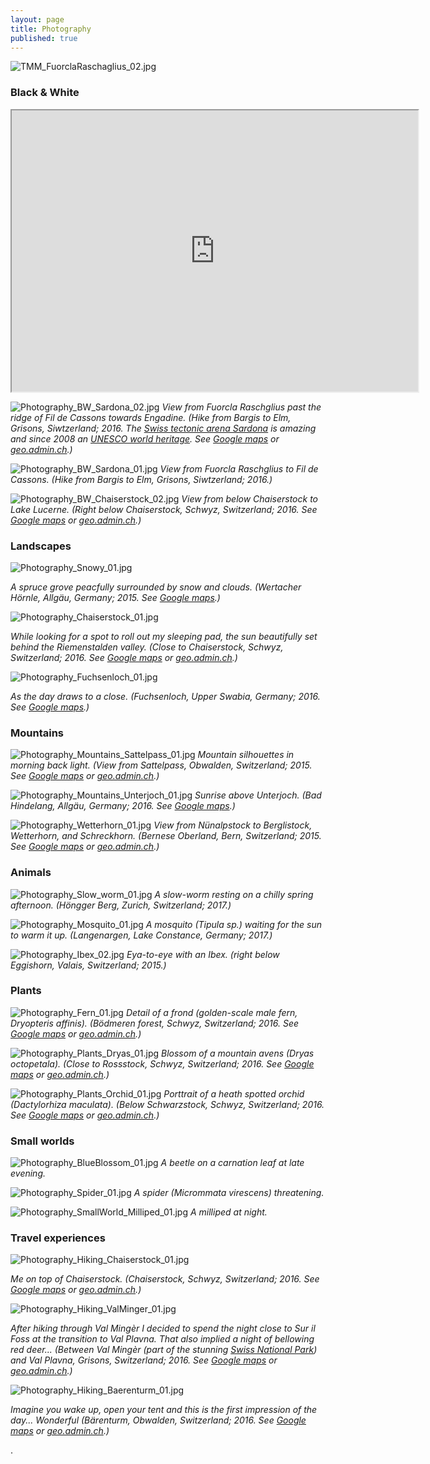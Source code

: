 ```yaml
---
layout: page
title: Photography
published: true
---
```

![TMM_FuorclaRaschaglius_02.jpg]({{site.baseurl}}/img/TMM_FuorclaRaschaglius_02.jpg)

<!---Whenever I can I spent my spare-time outdoors. Nature is recreation, inspiration, and playground all at the same time. And to me, it is the all-you-need, all-in-one package.-->

### Black & White

<iframe src="https://public.tableau.com/profile/thomas.massie#!/vizhome/Covid-19---VIZ/Dashboard?:embed=yes&:display_count=yes&:showVizHome=no" width = '650' height = '450'></iframe>

![Photography_BW_Sardona_02.jpg]({{site.baseurl}}/img/Photography_BW_Sardona_02.jpg)
*View from Fuorcla Raschglius past the ridge of Fil de Cassons towards Engadine. (Hike from Bargis to Elm, Grisons, Siwtzerland; 2016. The [Swiss tectonic arena Sardona](https://www.eda.admin.ch/aboutswitzerland/en/home/dossiers/unesco-welterbe--schutz-universeller-schaetze-/tektonikarena-sardona.html) is amazing and since 2008 an [UNESCO world heritage](http://whc.unesco.org/en/list/1179). See [Google maps](https://www.google.de/maps/place/Fuorcla+Raschglius/@46.8836504,9.2649864,3183m/data=!3m1!1e3!4m5!3m4!1s0x4784d985ec903857:0xc5eb61c6409b873d!8m2!3d46.8875514!4d9.2581629) or [geo.admin.ch](https://map.geo.admin.ch/?lang=de&topic=ech&bgLayer=ch.swisstopo.pixelkarte-farbe&layers=ch.swisstopo.zeitreihen,ch.bfs.gebaeude_wohnungs_register,ch.bav.haltestellen-oev,ch.swisstopo.swisstlm3d-wanderwege&layers_visibility=false,false,false,false&layers_timestamp=18641231,,,&E=2739400.96&N=1194291.14&zoom=7.488594761554028).)*

![Photography_BW_Sardona_01.jpg]({{site.baseurl}}/img/Photography_BW_Sardona_01.jpg)
*View from Fuorcla Raschglius to Fil de Cassons. (Hike from Bargis to Elm, Grisons, Siwtzerland; 2016.)*

![Photography_BW_Chaiserstock_02.jpg]({{site.baseurl}}/img/Photography_BW_Chaiserstock_02.jpg)
*View from below Chaiserstock to Lake Lucerne. (Right below Chaiserstock, Schwyz, Switzerland; 2016. See [Google maps](https://www.google.de/maps/place/Chaiserstock/@46.9283654,8.7198237,3181m/data=!3m2!1e3!4b1!4m5!3m4!1s0x4785465b7017563f:0x7ebcbd1e8cd02f7c!8m2!3d46.9283663!4d8.7285785) or [geo.admin.ch](https://map.geo.admin.ch/?lang=de&topic=ech&bgLayer=ch.swisstopo.pixelkarte-farbe&layers=ch.swisstopo.zeitreihen,ch.bfs.gebaeude_wohnungs_register,ch.bav.haltestellen-oev,ch.swisstopo.swisstlm3d-wanderwege&layers_visibility=false,false,false,false&layers_timestamp=18641231,,,&E=2697735.56&N=1198374.07&zoom=7.83192809488736).)*  


### Landscapes
![Photography_Snowy_01.jpg]({{site.baseurl}}/img/Photography_Snowy_01.jpg)
<!---{:.image-caption}-->
*A spruce grove peacfully surrounded by snow and clouds. (Wertacher Hörnle, Allgäu, Germany; 2015. See [Google maps](https://www.google.de/maps/place/Wertacher+H%C3%B6rnle/@47.5455537,10.3713793,14z/data=!3m1!4b1!4m5!3m4!1s0x479c88a0bc99ad3d:0x61830788aa4221e7!8m2!3d47.5455556!4d10.3888889!5m1!1e4).)*  

<!---![Photography_Calanca_01.jpg]({{site.baseurl}}/img/Photography_Calanca_01.jpg)
*Indian summer in Calanca valley. (Calanca valley, Grissons, Switzerland; 2017. See [Google maps](https://www.google.de/maps/place/Val+Calanca/@46.3383324,9.0369065,25724m/data=!3m1!1e3!4m5!3m4!1s0x4784519997372e3f:0x3421dab80dd6ea4!8m2!3d46.3383333!4d9.1069444) or [geo.admin.ch](https://map.geo.admin.ch/?lang=de&topic=ech&bgLayer=ch.swisstopo.pixelkarte-farbe&layers=ch.swisstopo.zeitreihen,ch.bfs.gebaeude_wohnungs_register,ch.bav.haltestellen-oev,ch.swisstopo.swisstlm3d-wanderwege&layers_visibility=false,false,false,false&layers_timestamp=18641231,,,&E=2725128.41&N=1130086.71&zoom=4.203184093441111).)*-->

![Photography_Chaiserstock_01.jpg]({{site.baseurl}}/img/Photography_Chaiserstock_01.jpg)
<!---{:.image-caption}-->
*While looking for a spot to roll out my sleeping pad, the sun beautifully set behind the Riemenstalden valley. (Close to Chaiserstock, Schwyz, Switzerland; 2016. See [Google maps](https://www.google.de/maps/place/Chaiserstock/@46.9283654,8.7198237,3181m/data=!3m2!1e3!4b1!4m5!3m4!1s0x4785465b7017563f:0x7ebcbd1e8cd02f7c!8m2!3d46.9283663!4d8.7285785) or [geo.admin.ch](https://map.geo.admin.ch/?lang=de&topic=ech&bgLayer=ch.swisstopo.pixelkarte-farbe&layers=ch.swisstopo.zeitreihen,ch.bfs.gebaeude_wohnungs_register,ch.bav.haltestellen-oev,ch.swisstopo.swisstlm3d-wanderwege&layers_visibility=false,false,false,false&layers_timestamp=18641231,,,&E=2697735.56&N=1198374.07&zoom=7.83192809488736).)*

![Photography_Fuchsenloch_01.jpg]({{site.baseurl}}/img/Photography_Fuchsenloch_01.jpg)
<!---{:.image-caption}-->
*As the day draws to a close. (Fuchsenloch, Upper Swabia, Germany; 2016. See [Google maps](https://www.google.ch/maps/@47.8173618,9.7090123,3127m/data=!3m1!1e3).)*  


### Mountains

![Photography_Mountains_Sattelpass_01.jpg]({{site.baseurl}}/img/Photography_Mountains_Sattelpass_01.jpg)
*Mountain silhouettes in morning back light. (View from Sattelpass, Obwalden, Switzerland; 2015. See [Google maps](https://www.google.de/maps/place/Sattelpass/@46.8657991,8.0374011,12737m/data=!3m1!1e3!4m5!3m4!1s0x478feb3b82f56763:0xcabd83c53146e2a8!8m2!3d46.8658!4d8.07242) or [geo.admin.ch](https://map.geo.admin.ch/?lang=de&topic=ech&bgLayer=ch.swisstopo.pixelkarte-farbe&layers=ch.swisstopo.zeitreihen,ch.bfs.gebaeude_wohnungs_register,ch.bav.haltestellen-oev,ch.swisstopo.swisstlm3d-wanderwege&layers_visibility=false,false,false,false&layers_timestamp=18641231,,,&E=2648308.00&N=1190719.00&zoom=7).)*

![Photography_Mountains_Unterjoch_01.jpg]({{site.baseurl}}/img/Photography_Mountains_Unterjoch_01.jpg)
*Sunrise above Unterjoch. (Bad Hindelang, Allgäu, Germany; 2016. See [Google maps](https://www.google.de/maps/place/Unterjoch,+87541+Bad+Hindelang,+Germany/@47.5423005,10.4128921,6288m/data=!3m1!1e3!4m5!3m4!1s0x479c88c4a9f610f7:0x3bd83ed3dd08db59!8m2!3d47.5445363!4d10.4268226).)*

<!---![Photography_Joeri_01.jpg]({{site.baseurl}}/img/Photography_Joeri_01.jpg)
*An unnamed mountain peak above the remains of the Jöri glacier. (Next to Flüela Wisshorn, Grisons, Switzerland; 2015. See [Google maps](https://www.google.de/maps/place/Fl%C3%BCela+Wisshorn/@46.7681172,9.9670055,3190m/data=!3m1!1e3!4m5!3m4!1s0x47835edd1bcf944b:0x1645236d51bd13e4!8m2!3d46.7621491!4d9.9666971) or [geo.admin.ch](https://map.geo.admin.ch/?lang=de&topic=ech&bgLayer=ch.swisstopo.pixelkarte-farbe&layers=ch.swisstopo.zeitreihen,ch.bfs.gebaeude_wohnungs_register,ch.bav.haltestellen-oev,ch.swisstopo.swisstlm3d-wanderwege&layers_visibility=false,false,false,false&layers_timestamp=18641231,,,&E=2793043.56&N=1182602.81&zoom=9.059999999999999).)*-->

![Photography_Wetterhorn_01.jpg]({{site.baseurl}}/img/Photography_Wetterhorn_01.jpg)
*View from Nünalpstock to Berglistock, Wetterhorn, and Schreckhorn. (Bernese Oberland, Bern, Switzerland; 2015. See [Google maps](https://www.google.de/maps/place/Wetterhorn/@46.612957,8.1056487,12797m/data=!3m1!1e3!4m13!1m7!3m6!1s0x478f9ccc88c05cdf:0x4e0e685eedd6e167!2sSchreckhorn!3b1!8m2!3d46.5899!4d8.11818!3m4!1s0x478f9b3e9807434f:0xebe54706949d956d!8m2!3d46.6387486!4d8.1155813) or [geo.admin.ch](https://map.geo.admin.ch/?lang=de&topic=ech&bgLayer=ch.swisstopo.pixelkarte-farbe&layers=ch.swisstopo.zeitreihen,ch.bfs.gebaeude_wohnungs_register,ch.bav.haltestellen-oev,ch.swisstopo.swisstlm3d-wanderwege&layers_visibility=false,false,false,false&layers_timestamp=18641231,,,&E=2653335.61&N=1164177.73&zoom=5.461928094887355).)*  

### Animals  
![Photography_Slow_worm_01.jpg]({{site.baseurl}}/img/Photography_Slow_worm_01.jpg)
*A slow-worm resting on a chilly spring afternoon. (Höngger Berg, Zurich, Switzerland; 2017.)*

![Photography_Mosquito_01.jpg]({{site.baseurl}}/img/Photography_Mosquito_01.jpg)
*A mosquito (Tipula sp.) waiting for the sun to warm it up. (Langenargen, Lake Constance, Germany; 2017.)*

![Photography_Ibex_02.jpg]({{site.baseurl}}/img/Photography_Ibex_02.jpg)
*Eya-to-eye with an Ibex. (right below Eggishorn, Valais, Switzerland; 2015.)*  

### Plants

![Photography_Fern_01.jpg]({{site.baseurl}}/img/Photography_Fern_01.jpg)
*Detail of a frond (golden-scale male fern, Dryopteris affinis). (Bödmeren forest, Schwyz, Switzerland; 2016. See [Google maps](https://www.google.ch/maps/place/B%C3%B6dmerenwald/@46.9744847,8.8287852,3178m/data=!3m2!1e3!4b1!4m13!1m7!3m6!1s0x47854f8f952344ad:0x12bfdb8ee8c9f75f!2zQsO2ZG1lcmVuLCA2NDMz!3b1!8m2!3d46.9740731!4d8.6500291!3m4!1s0x478537bebdeeb301:0x4052f2267a487f02!8m2!3d46.9690616!4d8.8278492) or [geo.admin.ch](https://map.geo.admin.ch/?lang=de&topic=ech&bgLayer=ch.swisstopo.pixelkarte-farbe&layers=ch.swisstopo.zeitreihen,ch.bfs.gebaeude_wohnungs_register,ch.bav.haltestellen-oev,ch.swisstopo.swisstlm3d-wanderwege&layers_visibility=false,false,false,false&layers_timestamp=18641231,,,&E=2708146.63&N=1204132.80&zoom=6).)*

![Photography_Plants_Dryas_01.jpg]({{site.baseurl}}/img/Photography_Plants_Dryas_01.jpg)
*Blossom of a mountain avens (Dryas octopetala). (Close to Rossstock, Schwyz, Switzerland; 2016. See [Google maps](https://www.google.ch/maps/place/Rossstock/@46.9315979,8.6993588,6361m/data=!3m1!1e3!4m5!3m4!1s0x4785468f4aabd9a9:0x1409251cde96acc8!8m2!3d46.9171492!4d8.7077273) or [geo.admin.ch](https://map.geo.admin.ch/?lang=de&topic=ech&bgLayer=ch.swisstopo.pixelkarte-farbe&layers=ch.swisstopo.zeitreihen,ch.bfs.gebaeude_wohnungs_register,ch.bav.haltestellen-oev,ch.swisstopo.swisstlm3d-wanderwege&layers_visibility=false,false,false,false&layers_timestamp=18641231,,,&E=2697109.96&N=1197762.87&zoom=7).)*

![Photography_Plants_Orchid_01.jpg]({{site.baseurl}}/img/Photography_Plants_Orchid_01.jpg)
*Porttrait of a heath spotted orchid (Dactylorhiza maculata). (Below Schwarzstock, Schwyz, Switzerland; 2016. See [Google maps](https://www.google.ch/maps/place/Rossstock/@46.9596068,8.7239278,1589m/data=!3m1!1e3!4m5!3m4!1s0x4785468f4aabd9a9:0x1409251cde96acc8!8m2!3d46.9171492!4d8.7077273) or [geo.admin.ch](https://map.geo.admin.ch/?lang=de&topic=ech&bgLayer=ch.swisstopo.pixelkarte-farbe&layers=ch.swisstopo.zeitreihen,ch.bfs.gebaeude_wohnungs_register,ch.bav.haltestellen-oev,ch.swisstopo.swisstlm3d-wanderwege&layers_visibility=false,false,false,false&layers_timestamp=18641231,,,&E=2697930.77&N=1201490.11&zoom=8.403816883535699).)*   


<!---### Abstract
![Photography_Euphorbia_01.jpg]({{site.baseurl}}/img/Photography_Euphorbia_01.jpg)
*Leaves of an Euphorbia sp. plant. (Muothatal, Schwyz, Switzerland; 2016)* -->


### Small worlds

![Photography_BlueBlossom_01.jpg]({{site.baseurl}}/img/Photography_BlueBlossom_01.jpg)
*A beetle on a carnation leaf at late evening.*

![Photography_Spider_01.jpg]({{site.baseurl}}/img/Photography_Spider_01.jpg)
*A spider (Micrommata virescens) threatening.*

![Photography_SmallWorld_Milliped_01.jpg]({{site.baseurl}}/img/Photography_SmallWorld_Milliped_01.jpg)
*A milliped at night.*  


### Travel experiences

![Photography_Hiking_Chaiserstock_01.jpg]({{site.baseurl}}/img/Photography_Hiking_Chaiserstock_01.jpg)
<!---{:.image-caption}-->
*Me on top of Chaiserstock. (Chaiserstock, Schwyz, Switzerland; 2016. See [Google maps](https://www.google.de/maps/place/Chaiserstock/@46.9283654,8.7198237,3181m/data=!3m2!1e3!4b1!4m5!3m4!1s0x4785465b7017563f:0x7ebcbd1e8cd02f7c!8m2!3d46.9283663!4d8.7285785) or [geo.admin.ch](https://map.geo.admin.ch/?lang=de&topic=ech&bgLayer=ch.swisstopo.pixelkarte-farbe&layers=ch.swisstopo.zeitreihen,ch.bfs.gebaeude_wohnungs_register,ch.bav.haltestellen-oev,ch.swisstopo.swisstlm3d-wanderwege&layers_visibility=false,false,false,false&layers_timestamp=18641231,,,&E=2697735.56&N=1198374.07&zoom=7.83192809488736).)*  

![Photography_Hiking_ValMinger_01.jpg]({{site.baseurl}}/img/Photography_Hiking_ValMinger_01.jpg)
<!---{:.image-caption}-->
*After hiking through Val Mingèr I decided to spend the night close to Sur il Foss at the transition to Val Plavna. That also implied a night of bellowing red deer... (Between Val Mingèr  (part of the stunning [Swiss National Park](http://www.nationalpark.ch/en/)) and Val Plavna, Grisons, Switzerland; 2016. See [Google maps](https://www.google.ch/maps/place/Sur+il+Foss/@46.7082991,10.2191811,12775m/data=!3m1!1e3!4m5!3m4!1s0x4783405db29df59d:0x46f255f7b55bd519!8m2!3d46.7083!4d10.2542) or [geo.admin.ch](https://map.geo.admin.ch/?lang=de&topic=ech&bgLayer=ch.swisstopo.pixelkarte-farbe&layers=ch.swisstopo.zeitreihen,ch.bfs.gebaeude_wohnungs_register,ch.bav.haltestellen-oev,ch.swisstopo.swisstlm3d-wanderwege&layers_visibility=false,false,false,false&layers_timestamp=18641231,,,&E=2814814.45&N=1177073.46&zoom=7.925261428220694).)*

![Photography_Hiking_Baerenturm_01.jpg]({{site.baseurl}}/img/Photography_Hiking_Baerenturm_01.jpg)
<!---{:.image-caption}-->
*Imagine you wake up, open your tent and this is the first impression of the day... Wonderful (Bärenturm, Obwalden, Switzerland; 2016. See [Google maps](https://www.google.ch/maps/place/46%C2%B051'42.8%22N+8%C2%B004'19.0%22E/@46.8657991,8.0636652,3184m/data=!3m1!1e3!4m6!3m5!1s0x478feb3a7a8220db:0x3c9dd83ea3d07943!7e2!8m2!3d46.8618911!4d8.0719444) or [geo.admin.ch](https://map.geo.admin.ch/?lang=de&topic=ech&bgLayer=ch.swisstopo.pixelkarte-farbe&layers=ch.swisstopo.zeitreihen,ch.bfs.gebaeude_wohnungs_register,ch.bav.haltestellen-oev,ch.swisstopo.swisstlm3d-wanderwege&layers_visibility=false,false,false,false&layers_timestamp=18641231,,,&E=2647768.30&N=1190329.52&zoom=9.126666666666663).)*

<!---### Urban
![Photography_Zurich_02.jpg ]({{site.baseurl}}/img/Photography_Zurich_02.jpg)
**
![Photography_Spider_01.jpg]({{site.baseurl}}/img/Photography_Spider_01.jpg)
**  -->


<!---### Zurich  -->





.

